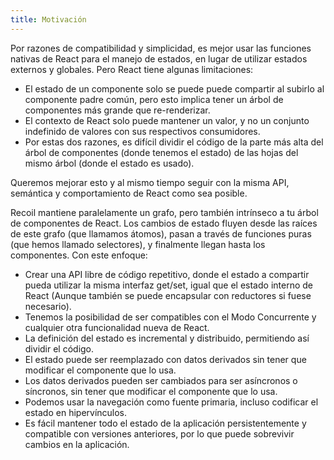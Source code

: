 ```yaml
---
title: Motivación
---
```


Por razones de compatibilidad y simplicidad, es mejor usar las funciones nativas de React para el manejo de estados, en lugar de utilizar estados externos y globales. Pero React tiene algunas limitaciones:

- El estado de un componente solo se puede puede compartir al subirlo al componente padre común, pero esto implica tener un árbol de componentes más grande que re-renderizar.
- El contexto de React solo puede mantener un valor, y no un conjunto indefinido de valores con sus respectivos consumidores.
- Por estas dos razones, es difícil dividir el código de la parte más alta del árbol de componentes (donde tenemos el estado) de las hojas del mismo árbol (donde el estado es usado).

Queremos mejorar esto y al mismo tiempo seguir con la misma API, semántica y comportamiento de React como sea posible.

Recoil mantiene paralelamente un grafo, pero también intrínseco a tu árbol de componentes de React. Los cambios de estado fluyen desde las raíces de este grafo (que llamamos átomos), pasan a través de funciones puras (que hemos llamado selectores), y finalmente llegan hasta los componentes.
Con este enfoque:

- Crear una API libre de código repetitivo, donde el estado a compartir pueda utilizar la misma interfaz get/set, igual que el estado interno de React (Aunque también se puede encapsular con reductores si fuese necesario).
- Tenemos la posibilidad de ser compatibles con el Modo Concurrente y cualquier otra funcionalidad nueva de React.
- La definición del estado es incremental y distribuido, permitiendo así dividir el código.
- El estado puede ser reemplazado con datos derivados sin tener que modificar el componente que lo usa.
- Los datos derivados pueden ser cambiados para ser asíncronos o síncronos, sin tener que modificar el componente que lo usa.
- Podemos usar la navegación como fuente primaria, incluso codificar el estado en hipervínculos.
- Es fácil mantener todo el estado de la aplicación persistentemente y compatible con versiones anteriores, por lo que puede sobrevivir cambios en la aplicación.
